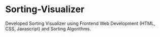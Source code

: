 # Sorting-Visualizer
Developed Sorting Visualizer using Frontend Web Development (HTML, CSS, Javascript) and Sorting  Algorithms.
